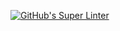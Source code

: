 [![GitHub's Super Linter](https://github.com/ICS2O-Programming-NathanA/Assign-04-HTML-Poutine/workflows/GitHub's%20Super%20Linter/badge.svg)](https://github.com/ICS2O-Programming-NathanA/Assign-04-HTML-Poutine/actions)